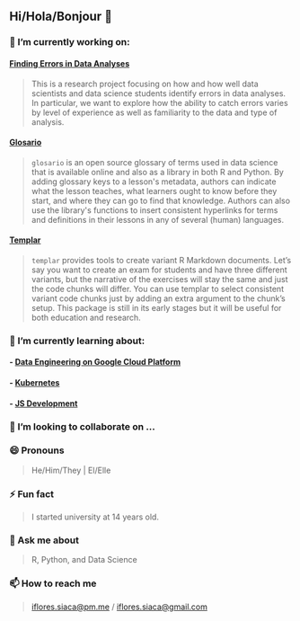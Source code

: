 ## Hi/Hola/Bonjour 👋

<!--
**ian-flores/ian-flores** is a ✨ _special_ ✨ repository because its `README.md` (this file) appears on your GitHub profile.
-->

### 🔭 I’m currently working on:

#### [Finding Errors in Data Analyses](https://education.rstudio.com/blog/2020/06/finding-errors-in-data-analyses/)

> This is a research project focusing on how and how well data scientists and data science students identify errors in data analyses. In particular, we want to explore how the ability to catch errors varies by level of experience as well as familiarity to the data and type of analysis. 

#### [Glosario](https://github.com/carpentries/glosario)

> `glosario` is an open source glossary of terms used in data science that is available online and also as a library in both R and Python. By adding glossary keys to a lesson's metadata, authors can indicate what the lesson teaches, what learners ought to know before they start, and where they can go to find that knowledge. Authors can also use the library's functions to insert consistent hyperlinks for terms and definitions in their lessons in any of several (human) languages.

#### [Templar](https://github.com/r-for-educators/templar)

> `templar` provides tools to create variant R Markdown documents. Let’s say you want to create an exam for students and have three different variants, but the narrative of the exercises will stay the same and just the code chunks will differ. You can use templar to select consistent variant code chunks just by adding an extra argument to the chunk’s setup. This package is still in its early stages but it will be useful for both education and research.

### 🌱 I’m currently learning about:

#### - [Data Engineering on Google Cloud Platform](https://cloud.google.com/certification/data-engineer)


#### - [Kubernetes](https://kubernetes.io/)

#### - [JS Development](#)


### 👯 I’m looking to collaborate on ...

<!--
### 🤔 I’m looking for help with ...
-->

### 😄 Pronouns

> He/Him/They | El/Elle

### ⚡ Fun fact

> I started university at 14 years old.

### 💬 Ask me about

> R, Python, and Data Science

### 📫 How to reach me

> iflores.siaca@pm.me / iflores.siaca@gmail.com
